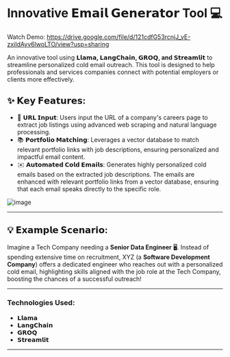 # Innovative 𝗘𝗺𝗮𝗶𝗹 𝗚𝗲𝗻𝗲𝗿𝗮𝘁𝗼𝗿 Tool 💻

Watch Demo: https://drive.google.com/file/d/121cdfG53rcnjJ_vE-zxiIdAyv6lwoLTO/view?usp=sharing

An innovative tool using **𝗟𝗹𝗮𝗺𝗮, 𝗟𝗮𝗻𝗴𝗖𝗵𝗮𝗶𝗻, 𝗚𝗥𝗢𝗤, and 𝗦𝘁𝗿𝗲𝗮𝗺𝗹𝗶𝘁** to streamline personalized cold email outreach. This tool is designed to help professionals and services companies connect with potential employers or clients more effectively.

## ✨ 𝗞𝗲𝘆 𝗙𝗲𝗮𝘁𝘂𝗿𝗲𝘀:

- 🔗 **𝗨𝗥𝗟 𝗜𝗻𝗽𝘂𝘁**: Users input the URL of a company's careers page to extract job listings using advanced web scraping and natural language processing.  
- 📚 **𝗣𝗼𝗿𝘁𝗳𝗼𝗹𝗶𝗼 𝗠𝗮𝘁𝗰𝗵𝗶𝗻𝗴**: Leverages a vector database to match relevant portfolio links with job descriptions, ensuring personalized and impactful email content.  
- ✉️ **𝗔𝘂𝘁𝗼𝗺𝗮𝘁𝗲𝗱 𝗖𝗼𝗹𝗱 𝗘𝗺𝗮𝗶𝗹𝘀**: Generates highly personalized cold emails based on the extracted job descriptions. The emails are enhanced with relevant portfolio links from a vector database, ensuring that each email speaks directly to the specific role.


![image](https://github.com/user-attachments/assets/b5638d45-68fa-4463-948e-4043572f869d)

---

## 💡 𝗘𝘅𝗮𝗺𝗽𝗹𝗲 𝗦𝗰𝗲𝗻𝗮𝗿𝗶𝗼: 
Imagine a Tech Company needing a **Senior Data Engineer** 🖥️. Instead of spending extensive time on recruitment, XYZ (a **Software Development Company**) offers a dedicated engineer who reaches out with a personalized cold email, highlighting skills aligned with the job role at the Tech Company, boosting the chances of a successful outreach!

---

### Technologies Used:
- **𝗟𝗹𝗮𝗺𝗮**
- **𝗟𝗮𝗻𝗴𝗖𝗵𝗮𝗶𝗻**
- **𝗚𝗥𝗢𝗤**
- **𝗦𝘁𝗿𝗲𝗮𝗺𝗹𝗶𝘁**

---
